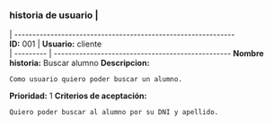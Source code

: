 
### historia de usuario |
| -------------------------------------------------------------    
**ID:**  001 | **Usuario:**  cliente                               
| --------- | -------------------------------------------------
**Nombre historia:** Buscar alumno
**Descripcion:** 

	Como usuario quiero poder buscar un alumno.
**Prioridad:** 1
**Criterios de aceptación:** 

	Quiero poder buscar al alumno por su DNI y apellido.


